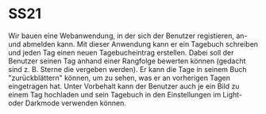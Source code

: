 # SS21
Wir bauen eine Webanwendung, in der sich der Benutzer registieren, an- und abmelden kann. 
Mit dieser Anwendung kann er ein Tagebuch schreiben und jeden Tag einen neuen Tagebucheintrag erstellen. Dabei soll der Benutzer seinen Tag anhand einer Rangfolge 
bewerten können (gedacht sind z. B. Sterne die vergeben werden).
Er kann die Tage in seinem Buch "zurückblättern" können, um zu sehen, was er an vorherigen Tagen eingetragen hat.
Unter Vorbehalt kann der Benutzer auch je ein Bild zu einem Tag hochladen und sein Tagebuch in den Einstellungen im Light- oder Darkmode verwenden können.

